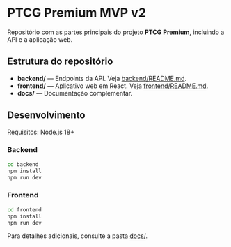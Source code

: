 # PTCG Premium MVP v2

Repositório com as partes principais do projeto **PTCG Premium**, incluindo a API e a aplicação web.

## Estrutura do repositório

- **backend/** &mdash; Endpoints da API. Veja [backend/README.md](backend/README.md).
- **frontend/** &mdash; Aplicativo web em React. Veja [frontend/README.md](frontend/README.md).
- **docs/** &mdash; Documentação complementar.

## Desenvolvimento

Requisitos: Node.js 18+

### Backend
```bash
cd backend
npm install
npm run dev
```

### Frontend
```bash
cd frontend
npm install
npm run dev
```

Para detalhes adicionais, consulte a pasta [docs/](docs/).
